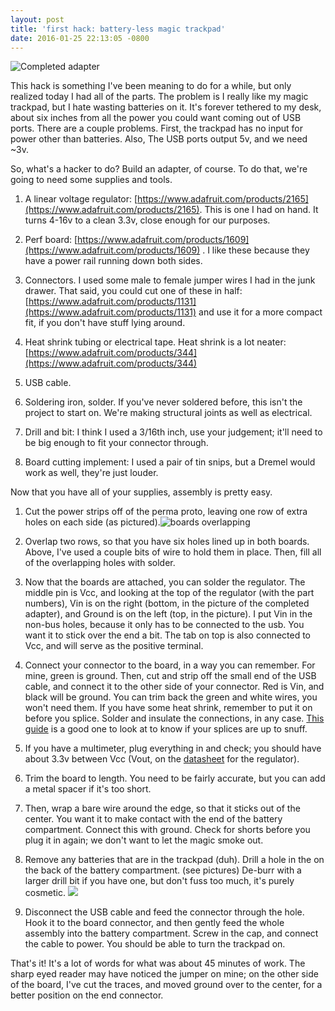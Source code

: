 ```yaml
---
layout: post
title: 'first hack: battery-less magic trackpad'
date: 2016-01-25 22:13:05 -0800
---
```


![Completed adapter](//photomattmills.com/images/trackpad-hax/0002.jpg)

This hack is something I've been meaning to do for a while, but only realized today I had all of the parts. The problem is I really like my magic trackpad, but I hate wasting batteries on it. It's forever tethered to my desk, about six inches from all the power you could want coming out of USB ports. There are a couple problems. First, the trackpad has no input for power other than batteries. Also, The USB ports output 5v, and we need ~3v.

So, what's a hacker to do? Build an adapter, of course. To do that, we're going to need some supplies and tools.

1. A linear voltage regulator: [https://www.adafruit.com/products/2165](https://www.adafruit.com/products/2165). This is one I had on hand. It turns 4-16v to a clean 3.3v, close enough for our purposes.

2. Perf board: [https://www.adafruit.com/products/1609](https://www.adafruit.com/products/1609) . I like these because they have a power rail running down both sides.

3. Connectors. I used some male to female jumper wires I had in the junk drawer. That said, you could cut one of these in half: [https://www.adafruit.com/products/1131](https://www.adafruit.com/products/1131) and use it for a more compact fit, if you don't have stuff lying around.

4. Heat shrink tubing or electrical tape. Heat shrink is a lot neater: [https://www.adafruit.com/products/344](https://www.adafruit.com/products/344)

4. USB cable.

4. Soldering iron, solder. If you've never soldered before, this isn't the project to start on. We're making structural joints as well as electrical.  

5. Drill and bit: I think I used a 3/16th inch, use your judgement; it'll need to be big enough to fit your connector through.

6. Board cutting implement: I used a pair of tin snips, but a Dremel would work as well, they're just louder.

Now that you have all of your supplies, assembly is pretty easy.

1. Cut the power strips off of the perma proto, leaving one row of extra holes on each side (as pictured).![boards overlapping](//photomattmills.com/images/trackpad-hax/0003.jpg)

2. Overlap two rows, so that you have six holes lined up in both boards. Above, I've used a couple bits of wire to hold them in place. Then, fill all of the overlapping holes with solder.

3. Now that the boards are attached, you can solder the regulator. The middle pin is Vcc, and looking at the top of the regulator (with the part numbers), Vin is on the right (bottom, in the picture of the completed adapter), and Ground is on the left (top, in the picture). I put Vin in the non-bus holes, because it only has to be connected to the usb. You want it to stick over the end a bit. The tab on top is also connected to Vcc, and will serve as the positive terminal.

4. Connect your connector to the board, in a way you can remember. For mine, green is ground. Then, cut and strip off the small end of the USB cable, and connect it to the other side of your connector. Red is Vin, and black will be ground. You can trim back the green and white wires, you won't need them. If you have some heat shrink, remember to put it on before you splice. Solder and insulate the connections, in any case. [This guide](//makezine.com/2012/02/28/how-to-splice-wire-to-nasa-standards/) is a good one to look at to know if your splices are up to snuff.

5. If you have a multimeter, plug everything in and check; you should have about 3.3v between Vcc (Vout, on the [datasheet](https://www.adafruit.com/images/product-files/2165/LD1117.pdf) for the regulator).

5. Trim the board to length. You need to be fairly accurate, but you can add a metal spacer if it's too short.

5. Then, wrap a bare wire around the edge, so that it sticks out of the center. You want it to make contact with the end of the battery compartment. Connect this with ground. Check for shorts before you plug it in again; we don't want to let the magic smoke out.

6. Remove any batteries that are in the trackpad (duh). Drill a hole in the on the back of the battery compartment. (see pictures) De-burr with a larger drill bit if you have one, but don't fuss too much, it's purely cosmetic. ![](//photomattmills.com/images/trackpad-hax/0001.jpg)

7. Disconnect the USB cable and feed the connector through the hole. Hook it to the board connector, and then gently feed the whole assembly into the battery compartment. Screw in the cap, and connect the cable to power. You should be able to turn the trackpad on.

That's it! It's a lot of words for what was about 45 minutes of work. The sharp eyed reader may have noticed the jumper on mine; on the other side of the board, I've cut the traces, and moved ground over to the center, for a better position on the end connector.
